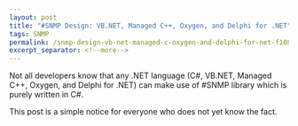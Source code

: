 ```yaml
---
layout: post
title: "#SNMP Design: VB.NET, Managed C++, Oxygen, and Delphi for .NET"
tags: SNMP
permalink: /snmp-design-vb-net-managed-c-oxygen-and-delphi-for-net-f108f722a29
excerpt_separator: <!--more-->
---
```

Not all developers know that any .NET language (C#, VB.NET, Managed C++, Oxygen, and Delphi for .NET) can make use of #SNMP library which is purely written in C#.

This post is a simple notice for everyone who does not yet know the fact.
<!--more-->